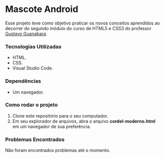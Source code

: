 <h1>Mascote Android</h1>
<p>Esse projeto teve como objetivo praticar os novos conceitos aprendidos ao decorrer do segundo módulo do curso de HTML5 e CSS3 do professor <a href="https://github.com/gustavoguanabara">Gustavo Guanabara</a>.</p>
<h3>Tecnologias Utilizadas</h3>
<ul>
    <li>HTML.</li>
    <li>CSS.</li>
    <li>Visual Studio Code.</li>
</ul>
<h3>Dependências</h3>
<ul>
    <li>Um navegador.</li>
</ul>
<h3>Como rodar o projeto</h3>
<ol>
    <li>Clone este repositório para o seu computador.</li>
    <li>Em seu explorador de arquivos, abra o arquivo <b>cordel-moderno.html</b> em um navegador de sua preferência.</li>
</ol>
<h3>Problemas Encontrados</h3>
<p>Não foram encontrados problemas até o momento.</p>

